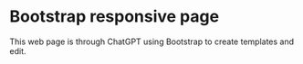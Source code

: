 # Bootstrap responsive page
This web page is through ChatGPT using Bootstrap to create templates and edit. 
